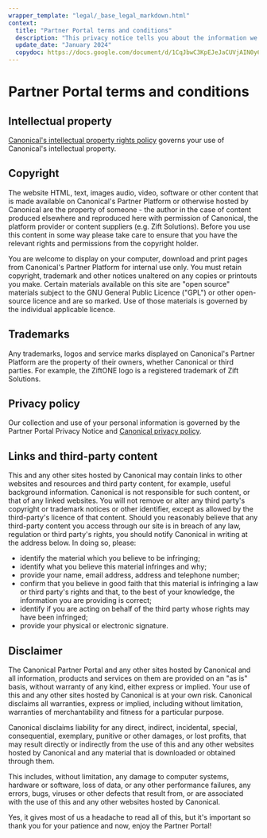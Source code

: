 ```yaml
---
wrapper_template: "legal/_base_legal_markdown.html"
context:
  title: "Partner Portal terms and conditions"
  description: "This privacy notice tells you about the information we collect from you when you submit your information to us via an enquiry or contact us form on our website."
  update_date: "January 2024"
  copydoc: https://docs.google.com/document/d/1CqJbwC3KpEJeJaCUVjAIN0y6ZLmoc7gVlFyc-BeFMYw/edit#
---
```


# Partner Portal terms and conditions

## Intellectual property

[Canonical's intellectual property rights policy](/legal/intellectual-property-policy) governs your use of Canonical's intellectual property.

## Copyright

The website HTML, text, images audio, video, software or other content that is made available on Canonical's Partner Platform or otherwise hosted by Canonical are the property of someone - the author in the case of content produced elsewhere and reproduced here with permission of Canonical, the platform provider or content suppliers (e.g. Zift Solutions). Before you use this content in some way please take care to ensure that you have the relevant rights and permissions from the copyright holder.

You are welcome to display on your computer, download and print pages from Canonical's Partner Platform for internal use only. You must retain copyright, trademark and other notices unaltered on any copies or printouts you make. Certain materials available on this site are "open source" materials subject to the GNU General Public Licence ("GPL") or other open-source licence and are so marked. Use of those materials is governed by the individual applicable licence.

## Trademarks

Any trademarks, logos and service marks displayed on Canonical's Partner Platform are the property of their owners, whether Canonical or third parties. For example, the ZiftONE logo is a registered trademark of Zift Solutions.

## Privacy policy

Our collection and use of your personal information is governed by the Partner Portal Privacy Notice and [Canonical privacy policy](/legal/data-privacy).

## Links and third-party content

This and any other sites hosted by Canonical may contain links to other websites and resources and third party content, for example, useful background information. Canonical is not responsible for such content, or that of any linked websites. You will not remove or alter any third party's copyright or trademark notices or other identifier, except as allowed by the third-party's licence of that content. Should you reasonably believe that any third-party content you access through our site is in breach of any law, regulation or third party's rights, you should notify Canonical in writing at the address below. In doing so, please:

- identify the material which you believe to be infringing;
- identify what you believe this material infringes and why;
- provide your name, email address, address and telephone number;
- confirm that you believe in good faith that this material is infringing a law or third party's rights and that, to the best of your knowledge, the information you are providing is correct;
- identify if you are acting on behalf of the third party whose rights may have been infringed;
- provide your physical or electronic signature.

## Disclaimer

The Canonical Partner Portal and any other sites hosted by Canonical and all information, products and services on them are provided on an "as is" basis, without warranty of any kind, either express or implied. Your use of this and any other sites hosted by Canonical is at your own risk. Canonical disclaims all warranties, express or implied, including without limitation, warranties of merchantability and fitness for a particular purpose.

Canonical disclaims liability for any direct, indirect, incidental, special, consequential, exemplary, punitive or other damages, or lost profits, that may result directly or indirectly from the use of this and any other websites hosted by Canonical and any material that is downloaded or obtained through them.

This includes, without limitation, any damage to computer systems, hardware or software, loss of data, or any other performance failures, any errors, bugs, viruses or other defects that result from, or are associated with the use of this and any other websites hosted by Canonical.

Yes, it gives most of us a headache to read all of this, but it's important so thank you for your patience and now, enjoy the Partner Portal!
